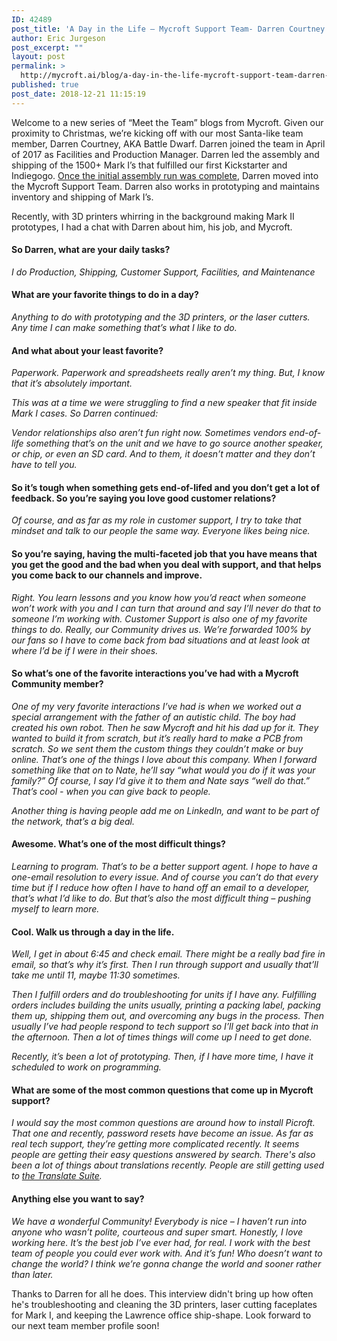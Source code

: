 ```yaml
---
ID: 42489
post_title: 'A Day in the Life – Mycroft Support Team- Darren Courtney'
author: Eric Jurgeson
post_excerpt: ""
layout: post
permalink: >
  http://mycroft.ai/blog/a-day-in-the-life-mycroft-support-team-darren-courtney/
published: true
post_date: 2018-12-21 11:15:19
---
```

Welcome to a new series of “Meet the Team” blogs from Mycroft. Given our proximity to Christmas, we’re kicking off with our most Santa-like team member, Darren Courtney, AKA Battle Dwarf. Darren joined the team in April of 2017 as Facilities and Production Manager. Darren led the assembly and shipping of the 1500+ Mark I’s that fulfilled our first Kickstarter and Indiegogo. <a href="https://mycroft.ai/blog/mission-accomplished/" target="_blank" rel="noopener">Once the initial assembly run was complete</a>, Darren moved into the Mycroft Support Team. Darren also works in prototyping and maintains inventory and shipping of Mark I’s.

Recently, with 3D printers whirring in the background making Mark II prototypes, I had a chat with Darren about him, his job, and Mycroft.
<h4><strong>So Darren, what are your daily tasks?</strong></h4>
<em>I do Production, Shipping, Customer Support, Facilities, and Maintenance</em>
<h4><strong>What are your favorite things to do in a day?</strong></h4>
<em>Anything to do with prototyping and the 3D printers, or the laser cutters. Any time I can make something that’s what I like to do.</em>
<h4><strong>And what about your least favorite?</strong></h4>
<em>Paperwork. Paperwork and spreadsheets really aren’t my thing. But, I know that it’s absolutely important.</em>

<em>This was at a time we were struggling to find a new speaker that fit inside Mark I cases. So Darren continued:</em>

<em>Vendor relationships also aren’t fun right now. Sometimes vendors end-of-life something that’s on the unit and we have to go source another speaker, or chip, or even an SD card. And to them, it doesn’t matter and they don’t have to tell you.</em>
<h4><strong>So it’s tough when something gets end-of-</strong>lifed<strong> and you don’t get a lot of feedback. So you’re saying you love good customer relations?</strong></h4>
<em>Of course, and as far as my role in customer support, I try to take that mindset and talk to our people the same way. Everyone likes being nice.</em>
<h4><strong>So you’re saying, having the multi-faceted job that you have means that you get the good and the bad when you deal with support, and that helps you come back to our channels and improve.</strong></h4>
<em>Right. You learn lessons and you know how you’d react when someone won’t work with you and I can turn that around and say I’ll never do that to someone I’m working with. Customer Support is also one of my favorite things to do. Really, our Community drives us. We’re forwarded 100% by our fans so I have to come back from bad situations and at least look at where I’d be if I were in their shoes. </em>
<h4><strong>So what’s one of the favorite interactions you’ve had with a Mycroft Community member?</strong></h4>
<em>One of my very favorite interactions I’ve had is when we worked out a special arrangement with the father of an autistic child. The boy had created his own robot. Then he saw Mycroft and hit his dad up for it. They wanted to build it from scratch, but it’s really hard to make a PCB from scratch. So we sent them the custom things they couldn’t make or buy online. That’s one of the things I love about this company. When I forward something like that on to Nate, he’ll say “what would you do if it was your family?” Of course, I say I’d give it to them and Nate says “well do that.” That’s cool - when you can give back to people.</em>

<em>Another thing is having people add me on LinkedIn, and want to be part of the network, that’s a big deal.</em>
<h4><strong>Awesome. What’s one of the most difficult things?</strong></h4>
<em>Learning to program. That’s to be a better support agent. I hope to have a one-email resolution to every issue. And of course you can’t do that every time but if I reduce how often I have to hand off an email to a developer, that’s what I’d like to do. But that’s also the most difficult thing – pushing myself to learn more.</em>
<h4><strong>Cool. Walk us through a day in the life.</strong></h4>
<em>Well, I get in about 6:45 and check email. There might be a really bad fire in email, so that’s why it’s first. Then I run through support and usually that’ll take me until 11, maybe 11:30 sometimes.</em>

<em>Then I fulfill orders and do troubleshooting for units if I have any. Fulfilling orders includes building the units usually, printing a packing label, packing them up, shipping them out, and overcoming any bugs in the process. Then usually I’ve had people respond to tech support so I’ll get back into that in the afternoon. Then a lot of times things will come up I need to get done.</em>

<em>Recently, it’s been a lot of prototyping. Then, if I have more time, I have it scheduled to work on programming.</em>
<h4><strong>What are some of the most common questions that come up in Mycroft support?</strong></h4>
<em>I would say the most common questions are around how to install Picroft. That one and recently, password resets have become an issue. As far as real tech support, they’re getting more complicated recently. It seems people are getting their easy questions answered by search. There's also been a lot of things about translations recently. People are still getting used to <a href="https://translate.mycroft.ai/" target="_blank" rel="noopener">the Translate Suite</a>.</em>
<h4><strong>Anything else you want to say?</strong></h4>
<em>We have a wonderful Community! Everybody is nice – I haven’t run into anyone who wasn’t polite, courteous and super smart. Honestly, I love working here. It’s the best job I’ve ever had, for real. I work with the best team of people you could ever work with. And it’s fun! Who doesn’t want to change the world? I think we’re gonna change the world and sooner rather than later.</em>

Thanks to Darren for all he does. This interview didn't bring up how often he's troubleshooting and cleaning the 3D printers, laser cutting faceplates for Mark I, and keeping the Lawrence office ship-shape. Look forward to our next team member profile soon!